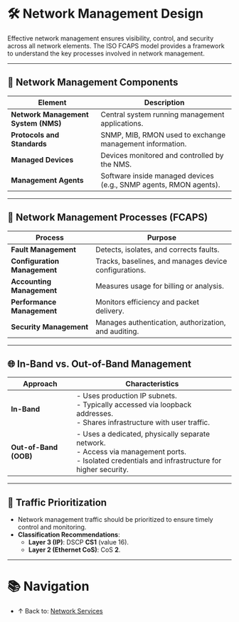 # 🛠️ Network Management Design

Effective network management ensures visibility, control, and security across all network elements. The ISO FCAPS model provides a framework to understand the key processes involved in network management.

---

## 🧩 Network Management Components

| Element                             | Description                                                       |
| ----------------------------------- | ----------------------------------------------------------------- |
| **Network Management System (NMS)** | Central system running management applications.                   |
| **Protocols and Standards**         | SNMP, MIB, RMON used to exchange management information.          |
| **Managed Devices**                 | Devices monitored and controlled by the NMS.                      |
| **Management Agents**               | Software inside managed devices (e.g., SNMP agents, RMON agents). |

---

## 🔎 Network Management Processes (FCAPS)

| Process                      | Purpose                                               |
| ---------------------------- | ----------------------------------------------------- |
| **Fault Management**         | Detects, isolates, and corrects faults.               |
| **Configuration Management** | Tracks, baselines, and manages device configurations. |
| **Accounting Management**    | Measures usage for billing or analysis.               |
| **Performance Management**   | Monitors efficiency and packet delivery.              |
| **Security Management**      | Manages authentication, authorization, and auditing.  |

---

## 🌐 In-Band vs. Out-of-Band Management

| Approach              | Characteristics                                                                                                                                      |
| --------------------- | ---------------------------------------------------------------------------------------------------------------------------------------------------- |
| **In-Band**           | - Uses production IP subnets.<br>- Typically accessed via loopback addresses.<br>- Shares infrastructure with user traffic.                          |
| **Out-of-Band (OOB)** | - Uses a dedicated, physically separate network.<br>- Access via management ports.<br>- Isolated credentials and infrastructure for higher security. |

---

## 🚦 Traffic Prioritization

- Network management traffic should be prioritized to ensure timely control and monitoring.
- **Classification Recommendations**:
  - **Layer 3 (IP)**: DSCP **CS1** (value 16).
  - **Layer 2 (Ethernet CoS)**: CoS **2**.

---

# 📚 Navigation
- ↑ Back to: [Network Services](../readme.md)
